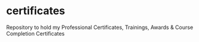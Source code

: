 # certificates
Repository to hold my Professional Certificates, Trainings, Awards &amp; Course Completion Certificates
